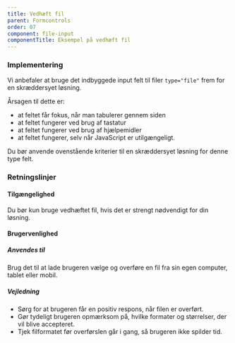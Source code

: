 ```yaml
---
title: Vedhæft fil
parent: Formcontrols
order: 07
component: file-input
componentTitle: Eksempel på vedhæft fil
---
```

### Implementering

Vi anbefaler at bruge det indbyggede input felt til filer `type="file"` frem for en skræddersyet løsning.

Årsagen til dette er:

- at feltet får fokus, når man tabulerer gennem siden
- at feltet fungerer ved brug af tastatur
- at feltet fungerer ved brug af hjælpemidler
- at feltet fungerer, selv når JavaScript er utilgængeligt.

Du bør anvende ovenstående kriterier til en skræddersyet løsning for denne type felt.

### Retningslinjer

#### Tilgængelighed

Du bør kun bruge vedhæftet fil, hvis det er strengt nødvendigt for din løsning.

#### Brugervenlighed

##### Anvendes til

Brug det til at lade brugeren vælge og overføre en fil fra sin egen computer, tablet eller mobil.

##### Vejledning

- Sørg for at brugeren får en positiv respons, når filen er overført.
- Gør tydeligt brugeren opmærksom på, hvilke formater og størrelser, der vil blive accepteret.
- Tjek filformatet før overførslen går i gang, så brugeren ikke spilder tid.
